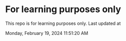 # For learning purposes only
This repo is for learning purposes only.
Last updated at

Monday, February 19, 2024 11:51:20 AM

